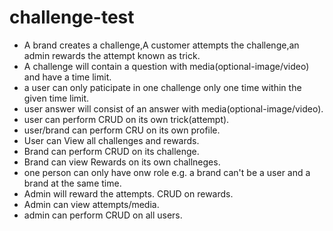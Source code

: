 # challenge-test
<ul>
<li>A brand creates a challenge,A customer attempts the challenge,an admin rewards the attempt known as trick.</li>
<li>A challenge will contain a question with media(optional-image/video) and have a time limit.</li>
<li>a user can only paticipate in one challenge only one time within the given time limit.</li>
<li>user answer will consist of an answer with media(optional-image/video).</li>
<li>user can perform CRUD on its own trick(attempt).</li>
<li>user/brand can perform CRU on its own profile.</li>
<li>User can View all challenges and rewards.</li>
<li>Brand can perform CRUD on its challenge.</li>
<li>Brand can view Rewards on its own challneges.</li>
<li>one person can only have onw role e.g. a brand can't be a user and a brand at the same time.</li>
<li>Admin will reward the attempts. CRUD on rewards.</li>
<li>Admin can view attempts/media.</li>
  <li>admin can perform CRUD on all users.</li>
  </ul>

